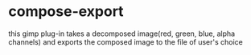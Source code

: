 # compose-export
this gimp plug-in takes a decomposed image(red, green, blue, alpha channels) and exports the composed image to the file of user's choice
